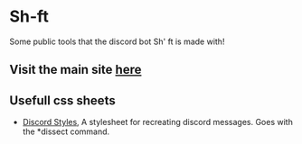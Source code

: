 # Sh-ft
Some public tools that the discord bot Sh' ft is made with!

## Visit the main site [here](https://thatrandomperson5.github.io/Sh-ft/)


## Usefull css sheets
* [Discord Styles](), A stylesheet for recreating discord messages. Goes with the \*dissect command.
